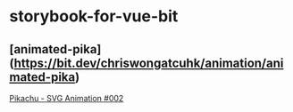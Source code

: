 # storybook-for-vue-bit

## [animated-pika] (https://bit.dev/chriswongatcuhk/animation/animated-pika)
[Pikachu - SVG Animation #002](https://codepen.io/royutoan/pen/JXOwwL)

